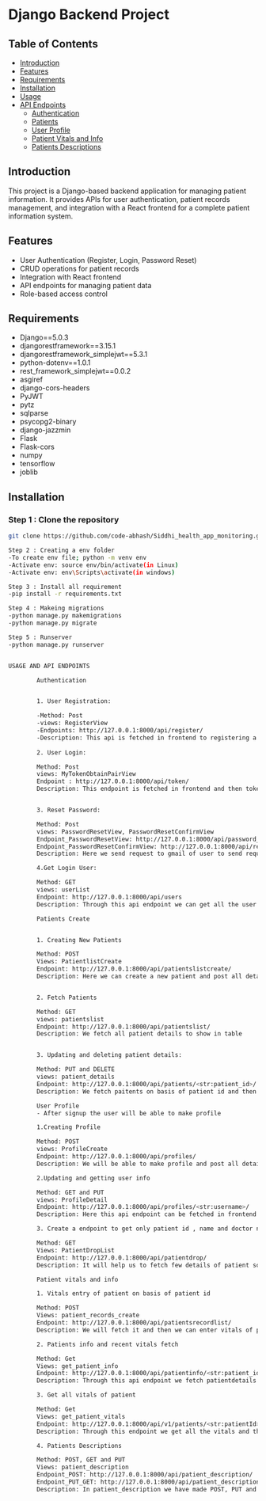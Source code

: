 # Django Backend Project

## Table of Contents
- [Introduction](#introduction)
- [Features](#features)
- [Requirements](#requirements)
- [Installation](#installation)
- [Usage](#usage)
- [API Endpoints](#api-endpoints)
  - [Authentication](#authentication)
  - [Patients](#patients)
  - [User Profile](#user-profile)
  - [Patient Vitals and Info](#patient-vitals-and-info)
  - [Patients Descriptions](#patients-descriptions)

## Introduction
This project is a Django-based backend application for managing patient information. It provides APIs for user authentication, patient records management, and integration with a React frontend for a complete patient information system.

## Features
- User Authentication (Register, Login, Password Reset)
- CRUD operations for patient records
- Integration with React frontend
- API endpoints for managing patient data
- Role-based access control

## Requirements
- Django==5.0.3
- djangorestframework==3.15.1
- djangorestframework_simplejwt==5.3.1
- python-dotenv==1.0.1
- rest_framework_simplejwt==0.0.2
- asgiref
- django-cors-headers
- PyJWT
- pytz
- sqlparse
- psycopg2-binary
- django-jazzmin
- Flask
- Flask-cors
- numpy
- tensorflow
- joblib

## Installation

### Step 1 : Clone the repository
```sh
git clone https://github.com/code-abhash/Siddhi_health_app_monitoring.git

Step 2 : Creating a env folder 
-To create env file; python -m venv env
-Activate env: source env/bin/activate(in Linux)   
-Activate env: env\Scripts\activate(in windows)

Step 3 : Install all requirement
-pip install -r requirements.txt

Step 4 : Makeing migrations
-python manage.py makemigrations
-python manage.py migrate

Step 5 : Runserver
-python manage.py runserver


USAGE AND API ENDPOINTS

        Authentication


        1. User Registration:

        -Method: Post
        -views: RegisterView
        -Endpoints: http://127.0.0.1:8000/api/register/
        -Description: This api is fetched in frontend to registering a new user 
        
        2. User Login: 

        Method: Post
        views: MyTokenObtainPairView
        Endpoint : http://127.0.0.1:8000/api/token/
        Description: This endpoint is fetched in frontend and then token is generated to login user


        3. Reset Password:

        Method: Post
        views: PasswordResetView, PasswordResetConfirmView
        Endpoint_PasswordResetView: http://127.0.0.1:8000/api/password_reset/
        Endpoint_PasswordResetConfirmView: http://127.0.0.1:8000/api/reset/<str:username>/<str:token>/
        Description: Here we send request to gmail of user to send request to change password after sending we click on second url link send to gmail it will help us to change password

        4.Get Login User:

        Method: GET
        views: userList
        Endpoint: http://127.0.0.1:8000/api/users
        Description: Through this api endpoint we can get all the user that have registered and access them so that while logging in we redirect basis of role

        Patients Create


        1. Creating New Patients

        Method: POST
        Views: PatientlistCreate
        Endpoint: http://127.0.0.1:8000/api/patientslistcreate/
        Description: Here we can create a new patient and post all details of particular patient


        2. Fetch Patients

        Method: GET
        views: patientslist
        Endpoint: http://127.0.0.1:8000/api/patientslist/
        Description: We fetch all patient details to show in table


        3. Updating and deleting patient details:

        Method: PUT and DELETE 
        views: patient_details
        Endpoint: http://127.0.0.1:8000/api/patients/<str:patient_id>/
        Description: We fetch paitents on basis of patient id and then we carry out update and delete operations 

        User Profile
        - After signup the user will be able to make profile 

        1.Creating Profile

        Method: POST
        views: ProfileCreate
        Endpoint: http://127.0.0.1:8000/api/profiles/
        Description: We will be able to make profile and post all details regarding patient here.

        2.Updating and getting user info

        Method: GET and PUT
        views: ProfileDetail
        Endpoint: http://127.0.0.1:8000/api/profiles/<str:username>/
        Description: Here this api endpoint can be fetched in frontend to update and get profile of user

        3. Create a endpoint to get only patient id , name and doctor name so that they can be accessed in dropdown

        Method: GET
        Views: PatientDropList
        Endpoint: http://127.0.0.1:8000/api/patientdrop/
        Description: It will help us to fetch few details of patient so that we can use them in dropdown

        Patient vitals and info

        1. Vitals entry of patient on basis of patient id

        Method: POST
        Views: patient_records_create
        Endpoint: http://127.0.0.1:8000/api/patientsrecordlist/
        Description: We will fetch it and then we can enter vitals of patients and also medications

        2. Patients info and recent vitals fetch

        Method: Get
        Views: get_patient_info
        Endpoint: http://127.0.0.1:8000/api/patientinfo/<str:patient_id>/
        Description: Through this api endpoint we fetch patientdetails and also get most recent vitals on the basis of patientid

        3. Get all vitals of patient

        Method: Get
        Views: get_patient_vitals
        Endpoint: http://127.0.0.1:8000/api/v1/patients/<str:patientId>/vitals
        Description: Through this endpoint we get all the vitals and the fucntion written in views.py is based on filter of day, week  and months on basis of patientid

        4. Patients Descriptions

        Method: POST, GET and PUT
        Views: patient_description
        Endpoint_POST: http://127.0.0.1:8000/api/patient_description/
        Endpoint_PUT_GET: http://127.0.0.1:8000/api/patient_description/<str:patient_id>/
        Description: In patient_description we have made POST, PUT and GET here in POST we store description about patient disease and in PUT and GET we made a function to update and fetch all descriptions.

